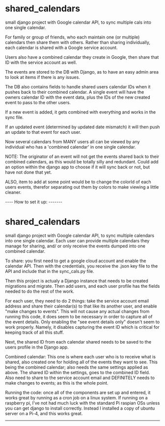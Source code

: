 # shared_calendars
small django project with Google calendar API, to sync multiple cals into one single calendar.

For family or group of friends, who each maintain one (or multiple) calendars then share them with others. Rather than sharing individually, 
each calendar is shared with a Google service account. 

Users also have a combined calendar they create in Google, then share that ID with the service account as well.

The events are stored to the DB with Django, as to have an easy admin area to look at items if there is any issues.

The DB also contains fields to handle shared users calendar IDs when it pushes back to their combined calendar. A single event will have
the owners calendar ID with the event data, plus the IDs of the new created event to pass to the other users.

If a new event is added, it gets combined with everything and works in the sync file.

If an updated event (determined by updated date mismatch) it will then push an update to that event for each user.

Now several calendars from MANY users all can be viewed by any individual who has a 'combined calendar' in one single calendar.

NOTE: The originator of an event will not get the events shared back to their combined calendars, as this would be totally silly
and redundant.  Could add an option within the django app to choose if it will sync back or not, but have not done that yet.

ALSO, item to add at some point would be to change the colorId of each users events, therefor separating out them by colors to
make viewing a little cleaner.

----   How to set it up: -------
# shared_calendars
small django project with Google calendar API, to sync multiple calendars into one single calendar.
Each user can provide multiple calendars they manage for sharing, and/ or only receive the events 
dumped into one combined calendar.

To share: you first need to get a google cloud account and enable the calendar API.  Then with the
credentials, you receive the .json key file to the API and include that in the sync_cals.py file.

Then this project is actualy a Django instance that needs to be created migrations and migrate.
Then add users, and each user profile has the fields needed to do the rest of the work.

For each user, they need to do 2 things: take the service account email address and share their
calendar(s) to that like its another user, and enable "make changes to events". This will not 
cause any actual changes from running this code, it does seem to be necessary in order to 
capture all of the event details. Only enabling the "see event details only" doesn't seem to work 
properly. Namely, it disables capturing the event ID which is critical for keeping track of all
this stuff.

Next, the shared ID from each calendar shared needs to be saved to the users profile in the Django app.

Combined calendar:
This one is where each user who is to receive what is shared, also created one for holding all of the
events they want to see.  This being the combined calendar; also needs the same settings applied as
above. The shared ID within the settings, goes to the combined ID field. Also need to share to the 
service account email and DEFINITELY needs to make changes to events; as this is the whole point.

Running the code: 
once all of the components are set up and entered, it works great by running as a cron job on a linux 
system. If running on a raspberry pi, I've not had much luck with the standard Pi raspian OSs unless 
you can get django to install correctly. Instead I installed a copy of ubuntu server on a Pi-4, and this
works great.

*****************
